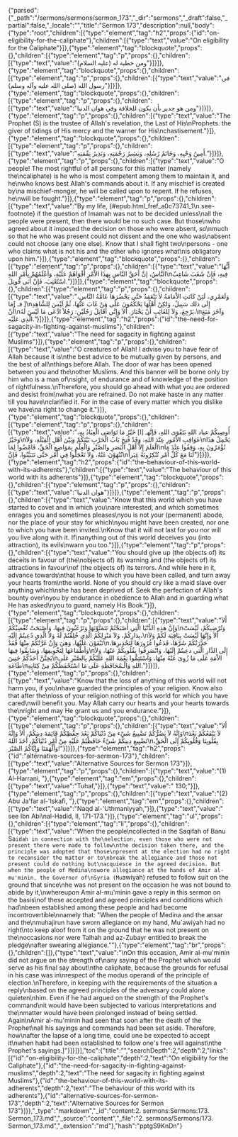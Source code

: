 {"parsed":{"_path":"/sermons/sermons/sermon_173","_dir":"sermons","_draft":false,"_partial":false,"_locale":"","title":"Sermon 173","description":null,"body":{"type":"root","children":[{"type":"element","tag":"h2","props":{"id":"on-eligibility-for-the-caliphate"},"children":[{"type":"text","value":"On eligibility for the Caliphate"}]},{"type":"element","tag":"blockquote","props":{},"children":[{"type":"element","tag":"p","props":{},"children":[{"type":"text","value":"ومن خطبة له (عليه السلام)"}]}]},{"type":"element","tag":"blockquote","props":{},"children":[{"type":"element","tag":"p","props":{},"children":[{"type":"text","value":"في رسول الله (صلى الله عليه وآله وسلم)"}]}]},{"type":"element","tag":"blockquote","props":{},"children":[{"type":"element","tag":"p","props":{},"children":[{"type":"text","value":"ومن هو جدير بأن يكون للخلافة وفي هوان الدنيا"}]}]},{"type":"element","tag":"p","props":{},"children":[{"type":"text","value":"The Prophet (S) is the trustee of Allah's revelation, the Last of His\nProphets. the giver of tidings of His mercy and the warner for His\nchastisement."}]},{"type":"element","tag":"blockquote","props":{},"children":[{"type":"element","tag":"p","props":{},"children":[{"type":"text","value":"أَمِينُ وَحْيِهِ، وَخَاتَمُ رُسُلِهِ، وَبَشِيرُ رَحْمَتِهِ، وَنَذِيرُ نِقْمَتِهِ."}]}]},{"type":"element","tag":"p","props":{},"children":[{"type":"text","value":"O people! The most rightful of all persons for this matter (namely the\ncaliphate) is he who is most competent among them to maintain it, and he\nwho knows best Allah's commands about it. If any mischief is created by\na mischief-monger, he will be called upon to repent. If he refuses, he\nwill be fought."}]},{"type":"element","tag":"p","props":{},"children":[{"type":"text","value":"By my life, {#epub.html_fref_a0c73741_1\n.see-footnote} if the question of Imamah was not to be decided unless\nall the people were present, then there would be no such case. But those\nwho agreed about it imposed the decision on those who were absent, so\nmuch so that he who was present could not dissent and the one who was\nabsent could not choose (any one else). Know that I shall fight two\npersons - one who claims what is not his and the other who ignores what\nis obligatory upon him."}]},{"type":"element","tag":"blockquote","props":{},"children":[{"type":"element","tag":"p","props":{},"children":[{"type":"text","value":"أَيُّهَا النَّاسُ، إنَّ أَحَقَّ النَّاسِ بِهذَا الاْمْرِ أَقْوَاهُمْ عَلَيْهِ، وَأَعْلَمُهُمْ بِأَمْرِ اللهِ\nفِيهِ، فَإِنْ شَغَبَ شَاغِبٌ اسْتُعْتِبَ، فَإِنْ أَبَى قُوتِلَ."}]}]},{"type":"element","tag":"blockquote","props":{},"children":[{"type":"element","tag":"p","props":{},"children":[{"type":"text","value":"وَلَعَمْرِي، لَئِنْ كَانَتِ الاْمَامَةُ لاَ تَنْعَقِدُ حَتَّى يَحْضُرَهَا عَامَّةُ النَّاسِ، [ فـ ]مَا\nإِلَى ذلك سَبِيلٌ، وَلكِنْ أَهْلُهَا يَحْكُمُونَ عَلَى مَنْ غَابَ عَنْهَا، ثُمَّ لَيْسَ لِلشَّاهِدِ أَنْ\nيَرْجِعَ، وَلاَ لِلغَائِبِ أَنْ يَخْتَارَ. أَلاَ وَإِنَّي أُقَاتِلُ رَجُلَيْنِ: رَجُلاً ادَّعَى مَا لَيْسَ لَهُ،\nوَآخَرَ مَنَعَ الَّذِي عَلَيْهِ."}]}]},{"type":"element","tag":"h2","props":{"id":"the-need-for-sagacity-in-fighting-against-muslims"},"children":[{"type":"text","value":"The need for sagacity in fighting against Muslims"}]},{"type":"element","tag":"p","props":{},"children":[{"type":"text","value":"O creatures of Allah! I advise you to have fear of Allah because it is\nthe best advice to be mutually given by persons, and the best of all\nthings before Allah. The door of war has been opened between you and the\nother Muslims. And this banner will be borne only by him who is a man of\nsight, of endurance and of knowledge of the position of rightfulness.\nTherefore, you should go ahead with what you are ordered and desist from\nwhat you are refrained. Do not make haste in any matter till you have\nclarified it. For in the case of every matter which you dislike we have\na right to change it."}]},{"type":"element","tag":"blockquote","props":{},"children":[{"type":"element","tag":"p","props":{},"children":[{"type":"text","value":"أُوصِيكُمْ عياد اللهِ بَتَقْوَى اللهِ، فَإنَّهـ [ا] خَيْرُ مَا تَوَاصَى الْعِبَادُ بِهِ، وَخَيْرُ\nعَوَاقِبِ الاْمُورِ عِنْدَ اللهِ، وَقَدْ فُتِحَ بَابُ الْحَرْبِ بَيْنَكُمْ وَبَيْنَ أَهْلِ الْقِبْلَةِ، وَلاَ\nيَحْمِلُ هذَا الْعَلَمَ إِلاَّ أَهْلُ الْبَصَرِ والصَّبْرِ وَالْعِلْمِ بِمَوَاضِعِ الْحَقِّ، فَامْضُوا لِمَا\nتُؤْمَرُونَ بِهِ، وَقِفُوا عِنْدَ مَا تُنْهَوْنَ عَنْهُ، وَلاَ تَعْجَلُوا فِي أَمْر حَتَّى تَتَبَيَّنُوا، فَإِنَّ\nلَنَا مَعَ كُلِّ أَمْر تُنْكِرُونَهُ غِيَراً"}]}]},{"type":"element","tag":"h2","props":{"id":"the-behaviour-of-this-world-with-its-adherents"},"children":[{"type":"text","value":"The behaviour of this world with its adherents"}]},{"type":"element","tag":"blockquote","props":{},"children":[{"type":"element","tag":"p","props":{},"children":[{"type":"text","value":"هوان الدنيا"}]}]},{"type":"element","tag":"p","props":{},"children":[{"type":"text","value":"Know that this world which you have started to covet and in which you\nare interested, and which sometimes enrages you and sometimes pleases\nyou is not your (permanent) abode, nor the place of your stay for which\nyou might have been created, nor one to which you have been invited.\nKnow that it will not last for you nor will you live along with it. If\nanything out of this world deceives you (into attraction), its evils\nwarn you too."}]},{"type":"element","tag":"p","props":{},"children":[{"type":"text","value":"You should give up (the objects of) its deceits in favour of (the\nobjects of) its warning and (the objects of) its attractions in favour\nof (the objects of) its terrors. And while here in it, advance towards\nthat house to which you have been called, and turn away your hearts from\nthe world. None of you should cry like a maid slave over anything which\nshe has been deprived of. Seek the perfection of Allah's bounty over\nyou by endurance in obedience to Allah and in guarding what He has asked\nyou to guard, namely His Book."}]},{"type":"element","tag":"blockquote","props":{},"children":[{"type":"element","tag":"p","props":{},"children":[{"type":"text","value":"أَلاَ وَإِنَّ هذِهِ الدُّنْيَا الَّتِي أَصْبَحْتُمْ تَتَمَنَّوْنَهَا وَتَرْغَبُونَ فِيهَا، وَأَصْبَحَتْ تُغْضِبُكُمْ\nوَتُرْضِيكُمْ، لَيْسَتْ بِدَارِكُمْ، وَلاَ مَنْزِلِكُمُ الَّذِي خُلِقْتُمْ لَهُ وَلاَ الَّذِي دُعِيتُمْ إِلَيْهِ،\nأَلاَ وَإِنَّهَا لَيْسَتْ بِبَاقِيَة لَكُمْ وَلاَ تَبْقَوْنَ عَلَيْهَا، وَهِيَ وَإِنْ غَرَّتْكُمْ مِنْهَا فَقَدْ\nحَذَّرَتْكُمْ شَرَّهَا، فَدَعُوا غُرُورَهَا لِتَحْذِيرِهَا، وَأَطْمَاعَهَا لِتَخْوِيفِهَا، وَسَابِقُوا فِيهَا\nإِلَى الدَّارِ الَّتي دعِيتُمْ إِلَيْهَا، وَانْصَرِفُوا بِقُلُوبِكُمْ عَنْهَا، وَلاَ يَخِنَّنَّ أَحَدُكُمْ خَنِينَ\nالاْمَةِ عَلَى مَا زُوِىَ عَنْهُ مِنْهَا، وَاسْتَتِمُّوا نِعْمَةَ اللهِ عَلَيْكُمْ بِالصَّبْرِ عَلَى طَاعَةِ\nاللهِ وَالْـمُحَافَظَةِ عَلَى مَا اسْتَحْفَظَكُمْ مِنْ كِتَابِهِ."}]}]},{"type":"element","tag":"p","props":{},"children":[{"type":"text","value":"Know that the loss of anything of this world will not harm you, if you\nhave guarded the principles of your religion. Know also that after the\nloss of your religion nothing of this world for which you have cared\nwill benefit you. May Allah carry our hearts and your hearts towards the\nright and may He grant us and you endurance."}]},{"type":"element","tag":"blockquote","props":{},"children":[{"type":"element","tag":"p","props":{},"children":[{"type":"text","value":"أَلاَ وَإِنَّهُ لاَ يَضُرُّكُمْ تَضْيِيعُ شَيْء مِنْ دُنْيَاكُمْ بَعْدَ حِفْظِكُمْ قَائِمَةَ دِينِكُمْ، أَلاَ وَإِنَّهُ\nلاَ يَنْفَعُكُمْ بَعْدَ تَضْيِيعِ دِينِكُمْ شَيْءٌ حَافَظْتُمْ عَلَيْهِ مِنْ أَمْرِ دُنْيَاكُمْ، أَخَذَ اللهُ\nبِقُلُوبِنَا وَقُلُوبِكُمْ إِلَى الْحَقِّ، وَأَلْهَمَنَا وَإِيَّاكُمُ الصَّبْرَ!"}]}]},{"type":"element","tag":"h2","props":{"id":"alternative-sources-for-sermon-173"},"children":[{"type":"text","value":"Alternative Sources for Sermon 173"}]},{"type":"element","tag":"p","props":{},"children":[{"type":"text","value":"(1) Al-Harrani, "},{"type":"element","tag":"em","props":{},"children":[{"type":"text","value":"Tuhaf,"}]},{"type":"text","value":" 130;"}]},{"type":"element","tag":"p","props":{},"children":[{"type":"text","value":"(2) Abu Ja'far al-'Iskafi, "},{"type":"element","tag":"em","props":{},"children":[{"type":"text","value":"Naqd al-'Uthmaniyyah,"}]},{"type":"text","value":" see Ibn Abi\nal-Hadid, II, 171-173."}]},{"type":"element","tag":"ul","props":{},"children":[{"type":"element","tag":"li","props":{},"children":[{"type":"text","value":"When the people\ncollected in the Saqifah of Banu Sa`idah in connection with the\nelection, even those who were not present there were made to follow\nthe decision taken there, and the principle was adopted that those\npresent at the election had no right to reconsider the matter or to\nbreak the allegiance and those not present could do nothing but\nacquiesce in the agreed decision. But when the people of Medina\nswore allegiance at the hands of Amir al-mu'minin, the Governor of\nSyria (Mu`awiyah) refused to follow suit on the ground that since\nhe was not present on the occasion he was not bound to abide by it,\nwhereupon Amir al-mu'minin gave a reply in this sermon on the basis\nof these accepted and agreed principles and conditions which had\nbeen established among these people and had become incontrovertible\nnamely that: \"When the people of Medina and the ansar and the\nmuhajirun have sworn allegiance on my hand, Mu`awiyah had no right\nto keep aloof from it on the ground that he was not present on the\noccasions nor were Talhah and az-Zubayr entitled to break the pledge\nafter swearing allegiance.\""},{"type":"element","tag":"br","props":{},"children":[]},{"type":"text","value":"\nOn this occasion, Amir al-mu'minin did not argue on the strength of\nany saying of the Prophet which would serve as his final say about\nthe caliphate, because the grounds for refusal in his case was in\nrespect of the modus operandi of the principle of election.\nTherefore, in keeping with the requirements of the situation a reply\nbased on the agreed principles of the adversary could alone quieten\nhim. Even if he had argued on the strength of the Prophet's command\nit would have been subjected to various interpretations and the\nmatter would have been prolonged instead of being settled. Again\nAmir al-mu'minin had seen that soon after the death of the Prophet\nall his sayings and commands had been set aside. Therefore, how\nafter the lapse of a long time, could one be expected to accept it\nwhen habit had been established to follow one's free will against\nthe Prophet's sayings.]"}]}]}],"toc":{"title":"","searchDepth":2,"depth":2,"links":[{"id":"on-eligibility-for-the-caliphate","depth":2,"text":"On eligibility for the Caliphate"},{"id":"the-need-for-sagacity-in-fighting-against-muslims","depth":2,"text":"The need for sagacity in fighting against Muslims"},{"id":"the-behaviour-of-this-world-with-its-adherents","depth":2,"text":"The behaviour of this world with its adherents"},{"id":"alternative-sources-for-sermon-173","depth":2,"text":"Alternative Sources for Sermon 173"}]}},"_type":"markdown","_id":"content:2. sermons:Sermons:173. Sermon_173.md","_source":"content","_file":"2. sermons/Sermons/173. Sermon_173.md","_extension":"md"},"hash":"pptgS9KnDn"}